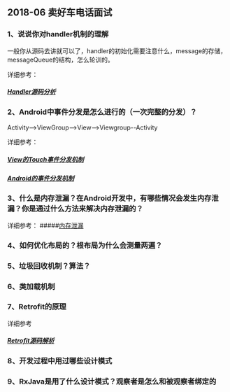 ## 2018-06 卖好车电话面试

### 1、说说你对handler机制的理解

一般你从源码去讲就可以了，handler的初始化需要注意什么，message的存储，messageQueue的结构，怎么轮训的。

详细参考：
##### [Handler源码分析](https://www.jianshu.com/p/27ffef014dfa)

### 2、Android中事件分发是怎么进行的（一次完整的分发）？

Activity-->ViewGroup-->View-->Viewgroup--Activity

详细参考：
##### [View的Touch事件分发机制](https://github.com/24Kshign/Android-Knowledge/blob/master/View%E7%9A%84Touch%E4%BA%8B%E4%BB%B6%E5%88%86%E5%8F%91.md)
##### [Android的事件分发机制](https://github.com/24Kshign/Android-Knowledge/blob/5f7380c2096fa6fdabdd6245fbfeb75ec17af884/View%E7%9A%84%E4%BA%8B%E4%BB%B6%E5%88%86%E5%8F%91%E6%9C%BA%E5%88%B6.md)

### 3、什么是内存泄漏？在Android开发中，有哪些情况会发生内存泄漏？你是通过什么方法来解决内存泄漏的？

详细参考：
#####[内存泄漏](https://github.com/24Kshign/Android-Knowledge/blob/cf8494109030b81200f8422dc686c0e3f044c07e/%E5%86%85%E5%AD%98%E6%B3%84%E6%BC%8F.md)

### 4、如何优化布局的？根布局为什么会测量两遍？

### 5、垃圾回收机制？算法？

### 6、类加载机制

### 7、Retrofit的原理

详细参考
##### [Retrofit源码解析](https://github.com/24Kshign/Android-Knowledge/blob/5f7380c2096fa6fdabdd6245fbfeb75ec17af884/Retrofit%E6%BA%90%E7%A0%81%E8%A7%A3%E6%9E%90.md)

### 8、开发过程中用过哪些设计模式

### 9、RxJava是用了什么设计模式？观察者是怎么和被观察者绑定的
